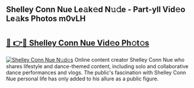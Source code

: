 ## Shelley Conn Nue Le𝚊k𝚎d N𝚞𝚍e - Part-yll Vid𝚎o Le𝚊ks Photos m0vLH

# <h2><a href="http://fb8rur.evod.top/?m=Shelley+Conn+Nue">🔗 👉🔴 Shelley Conn Nue Vid𝚎o Ph𝚘t𝚘s</a></h2>

[![Shelley Conn Nue N𝚞d𝚎s](https://i.imgur.com/8V9OHl7.gif)](http://fb8rur.evod.top/?m=Shelley+Conn+Nue)
Online content creator Shelley Conn Nue who shares lifestyle and dance-themed content, including solo and collaborative dance performances and vlogs. The public's fascination with Shelley Conn Nue personal life has only added to his allure as a public figure. 
